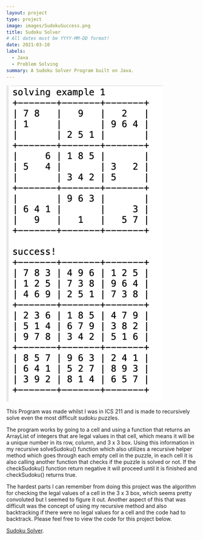 ```yaml
---
layout: project
type: project
image: images/SudokuSuccess.png
title: Sudoku Solver
# All dates must be YYYY-MM-DD format!
date: 2021-03-10
labels:
  - Java
  - Problem Solving
summary: A Sudoku Solver Program built on Java.
---
```


<img class="ui medium right floated rounded image" src="../images/Sudoku.png">

This Program was made whilst I was in ICS 211 and is made to recursively solve even the most difficult sudoku puzzles.

The program works by going to a cell and using a function that returns an ArrayList of integers that are legal values in that cell, which means it will be a unique number in its row, column, and 3 x 3 box. Using this information in my recursive solveSudoku() function which also utilizes a recursive helper method which goes through each empty cell in the puzzle, in  each cell it is also calling another function that checks if the puzzle is solved or not. If the checkSudoku() function return negative it will proceed until it is finished and checkSudoku() returns true.

The hardest parts I can remember from doing this project was the algorithm for checking the legal values of a cell in the 3 x 3 box, which seems pretty convoluted but I seemed to figure it out. Another aspect of this that was difficult was the concept of using my recursive method and also backtracking if there were no legal values for a cell and the code had to backtrack. Please feel free to view  the code for this project below.

[Sudoku Solver](https://github.com/Cole-House/Sudoku-Solver/tree/main).
